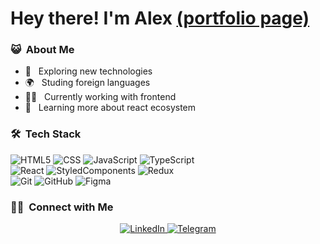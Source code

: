 # Hey there! I'm Alex [(portfolio page)](https://oleksiicherevan.github.io/)

<h3> 😺 &nbsp;About Me </h3>

- 📖 &nbsp; Exploring new technologies
- 🌍 &nbsp; Studing foreign languages
- 👨‍💻 &nbsp; Currently working with frontend
- 🚀 &nbsp; Learning more about react ecosystem


### 🛠 &nbsp;Tech Stack
  ![HTML5](https://img.shields.io/badge/-HTML5-333333?style=for-the-badge&logo=HTML5)
  ![CSS](https://img.shields.io/badge/-CSS3-333333?style=for-the-badge&logo=CSS3&logoColor=1572B6)
  ![JavaScript](https://img.shields.io/badge/-JavaScript-333333?style=for-the-badge&logo=javascript)
  ![TypeScript](https://img.shields.io/badge/-TypeScript-333333?style=for-the-badge&logo=typescript)
  </br>
  ![React](https://img.shields.io/badge/-React-333333?style=for-the-badge&logo=react)
  ![StyledComponents](https://img.shields.io/badge/-StyledComponents-333333?style=for-the-badge&logo=styledcomponents)
  ![Redux](https://img.shields.io/badge/-Redux-333333?style=for-the-badge&logo=redux&logoColor=7248b6)
  </br>
  ![Git](https://img.shields.io/badge/-Git-333333?style=for-the-badge&logo=git)
  ![GitHub](https://img.shields.io/badge/-GitHub-333333?style=for-the-badge&logo=github)
  ![Figma](https://img.shields.io/badge/-Figma-333333?style=for-the-badge&logo=figma)

<h3> 🤝🏻 &nbsp;Connect with Me </h3>

<p style="text-align: center;">
  <a href="https://www.linkedin.com/in/oleksii-cherevan/">
    <img alt="LinkedIn" src="https://img.shields.io/static/v1?style=for-the-badge&logo=linkedin&label=linkedIn&message=Oleksii&color=007ec6">
  </a>
  <a href="https://t.me/oleksiicherevan">
    <img alt="Telegram" src="https://img.shields.io/static/v1?style=for-the-badge&logo=telegram&label=telegram&message=Oleksii&color=007ec6">
  </a>

</p>

<!---
LoLMaGExE/LoLMaGExE is a ✨ special ✨ repository because its `README.md` (this file) appears on your GitHub profile.
You can click the Preview link to take a look at your changes.
--->
